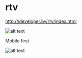 # rtv

http://ideveloper.by/rtv/index.html

![alt text](http://ideveloper.by/preview/rtv.png)

Mobile first

![alt text](http://ideveloper.by/preview/rtv-mobile.png)
